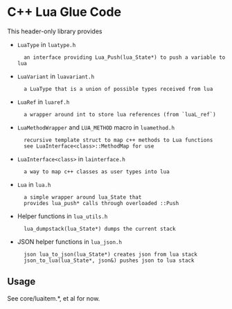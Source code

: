 # C++ Lua Glue Code

This header-only library provides

* `LuaType` in `luatype.h`

        an interface providing Lua_Push(lua_State*) to push a variable to lua

* `LuaVariant` in `luavariant.h`

        a LuaType that is a union of possible types received from lua

* `LuaRef` in `luaref.h`

        a wrapper around int to store lua references (from `luaL_ref`)

* `LuaMethodWrapper` and `LUA_METHOD` macro in `luamethod.h`

        recursive template struct to map c++ methods to Lua functions
        see LuaInterface<class>::MethodMap for use

* `LuaInterface<class>` in `lainterface.h`

        a way to map c++ classes as user types into lua

* `Lua` in `lua.h`

        a simple wrapper around lua_State that
        provides lua_push* calls through overloaded ::Push

* Helper functions in `lua_utils.h`

        lua_dumpstack(lua_State*) dumps the current stack

* JSON helper functions in `lua_json.h`

        json lua_to_json(lua_State*) creates json from lua stack
        json_to_lua(lua_State*, json&) pushes json to lua stack

## Usage

See core/luaitem.*, et al for now.
